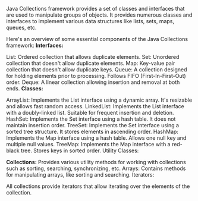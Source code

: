 Java Collections framework provides a set of classes and interfaces that are used to manipulate groups of objects. 
It provides numerous classes and interfaces to implement various data structures like lists, sets, maps, queues, etc. 

Here's an overview of some essential components of the Java Collections framework:
**Interfaces:**

List: Ordered collection that allows duplicate elements.
Set: Unordered collection that doesn't allow duplicate elements.
Map: Key-value pair collection that doesn't allow duplicate keys.
Queue: A collection designed for holding elements prior to processing. Follows FIFO (First-In-First-Out) order.
Deque: A linear collection allowing insertion and removal at both ends.
**Classes:**

ArrayList: Implements the List interface using a dynamic array. It's resizable and allows fast random access.
LinkedList: Implements the List interface with a doubly-linked list. Suitable for frequent insertion and deletion.
HashSet: Implements the Set interface using a hash table. It does not maintain insertion order.
TreeSet: Implements the Set interface using a sorted tree structure. It stores elements in ascending order.
HashMap: Implements the Map interface using a hash table. Allows one null key and multiple null values.
TreeMap: Implements the Map interface with a red-black tree. Stores keys in sorted order.
Utility Classes:

**Collections:** Provides various utility methods for working with collections such as sorting, searching, synchronizing, etc.
Arrays: Contains methods for manipulating arrays, like sorting and searching.
Iterators:

All collections provide iterators that allow iterating over the elements of the collection.

